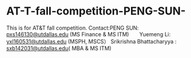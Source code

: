# AT-T-fall-competition-PENG-SUN-


This is for AT&T fall competition.
Contact:PENG SUN: pxs146130@utdallas.edu (MS Finance & MS ITM)
        Yuemeng Li: yxl160531@utdallas.edu (MSPH, MSCS）
        Srikrishna Bhattacharyya : sxb142031@utdallas.edu( MBA & MS ITM)
